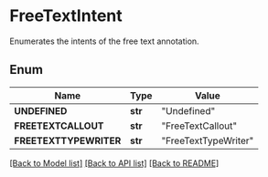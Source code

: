 # FreeTextIntent
Enumerates the intents of the free text annotation.

## Enum
Name | Type | Value
------------ | ------------- | -------------
**UNDEFINED** | **str** | "Undefined"
**FREETEXTCALLOUT** | **str** | "FreeTextCallout"
**FREETEXTTYPEWRITER** | **str** | "FreeTextTypeWriter"


[[Back to Model list]](../README.md#documentation-for-models) [[Back to API list]](../README.md#documentation-for-api-endpoints) [[Back to README]](../README.md)


